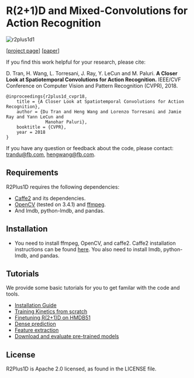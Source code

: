 # R(2+1)D and Mixed-Convolutions for Action Recognition

![r2plus1d1](https://raw.githubusercontent.com/dutran/R2Plus1D/master/r2plus1d.png)

[[project page](https://dutran.github.io/R2Plus1D/)] [[paper](https://arxiv.org/abs/1711.11248)]

If you find this work helpful for your research, please cite:

D. Tran, H. Wang, L. Torresani, J. Ray, Y. LeCun and M. Paluri. **A Closer Look at Spatiotemporal Convolutions for Action Recognition.** IEEE/CVF Conference on Computer Vision and Pattern Recognition (CVPR), 2018.

```
@inproceedings{r2plus1d_cvpr18,
    title = {A Closer Look at Spatiotemporal Convolutions for Action Recognition},
    author = {Du Tran and Heng Wang and Lorenzo Torresani and Jamie Ray and Yann LeCun and
               Manohar Paluri},
    booktitle = {CVPR},
    year = 2018
}
```
If you have any question or feedback about the code, please contact: trandu@fb.com, hengwang@fb.com. 

## Requirements
R2Plus1D requires the following dependencies:
* [Caffe2](https://caffe2.ai) and its dependencies.
* [OpenCV](https://opencv.org) (tested on 3.4.1) and [ffmpeg](https://trac.ffmpeg.org).
* And lmdb, python-lmdb, and pandas.

## Installation
* You need to install ffmpeg, OpenCV, and caffe2. Caffe2 installation instructions can be found [here](https://caffe2.ai/docs/getting-started.html). You also need to install lmdb, python-lmdb, and pandas.


## Tutorials
We provide some basic tutorials for you to get familar with the code and tools.
* [Installation Guide](tutorials/Installation_guide.md)
* [Training Kinetics from scratch](tutorials/kinetics_train.md)
* [Finetuning R(2+1)D on HMDB51](tutorials/hmdb51_finetune.md)
* [Dense prediction](tutorials/dense_prediction.md)
* [Feature extraction](tutorials/feature_extraction.md)
* [Download and evaluate pre-trained models](tutorials/models.md)


## License
R2Plus1D is Apache 2.0 licensed, as found in the LICENSE file.
